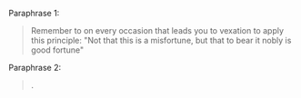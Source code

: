 Paraphrase 1:
> Remember to on every occasion that leads you to vexation to apply this principle: 
> "Not that this is a misfortune, but that to bear it nobly is good fortune"

Paraphrase 2:
> .
> 
